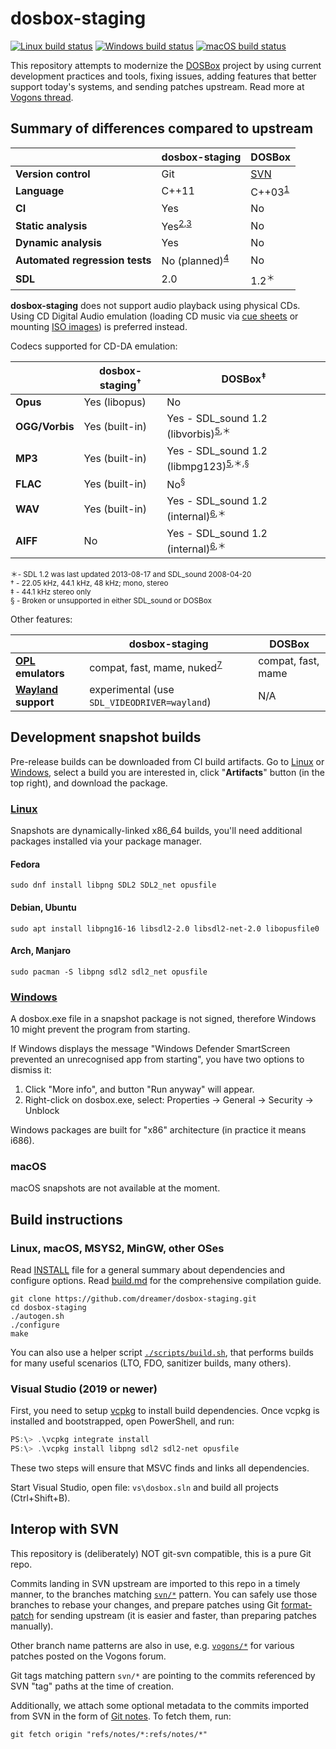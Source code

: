 # dosbox-staging

[![Linux build status](https://img.shields.io/github/workflow/status/dreamer/dosbox-staging/Linux%20builds?label=Linux%20builds)](https://github.com/dreamer/dosbox-staging/actions?query=workflow%3A%22Linux+builds%22)
[![Windows build status](https://img.shields.io/github/workflow/status/dreamer/dosbox-staging/Windows%20builds?label=Windows%20builds)](https://github.com/dreamer/dosbox-staging/actions?query=workflow%3A%22Windows+builds%22)
[![macOS build status](https://img.shields.io/github/workflow/status/dreamer/dosbox-staging/macOS%20builds?label=macOS%20builds)](https://github.com/dreamer/dosbox-staging/actions?query=workflow%3A%22macOS+builds%22)

This repository attempts to modernize the [DOSBox](https://www.dosbox.com/)
project by using current development practices and tools, fixing issues, adding
features that better support today's systems, and sending patches upstream.
Read more at
[Vogons thread](https://www.vogons.org/viewtopic.php?p=790065#p790065).

## Summary of differences compared to upstream

|                                | dosbox-staging              | DOSBox
|-                               |-                            |-
| **Version control**            | Git                         | [SVN]
| **Language**                   | C++11                       | C++03<sup>[1]</sup>
| **CI**                         | Yes                         | No
| **Static analysis**            | Yes<sup>[2],[3]</sup>       | No
| **Dynamic analysis**           | Yes                         | No
| **Automated regression tests** | No (planned)<sup>[4]</sup>  | No
| **SDL**                        | 2.0                         | 1.2<sup>＊</sup>

[SVN]:https://sourceforge.net/projects/dosbox/
[1]:https://sourceforge.net/p/dosbox/patches/283/
[2]:https://github.com/dreamer/dosbox-staging/actions?query=workflow%3A%22Code+analysis%22
[3]:https://scan.coverity.com/projects/dosbox-staging
[4]:https://github.com/dreamer/dosbox-staging/issues/23

**dosbox-staging** does not support audio playback using physical CDs.
Using CD Digital Audio emulation (loading CD music via
[cue sheets](https://en.wikipedia.org/wiki/Cue_sheet_(computing)) or
mounting [ISO images](https://en.wikipedia.org/wiki/ISO_image)) is
preferred instead.

Codecs supported for CD-DA emulation:

|                | dosbox-staging<sup>†</sup> | DOSBox<sup>‡</sup>
|-               |-                           |-
| **Opus**       | Yes (libopus)              | No
| **OGG/Vorbis** | Yes (built-in)             | Yes - SDL\_sound 1.2 (libvorbis)<sup>[5],＊</sup>
| **MP3**        | Yes (built-in)             | Yes - SDL\_sound 1.2 (libmpg123)<sup>[5],＊,§</sup>
| **FLAC**       | Yes (built-in)             | No<sup>§</sup>
| **WAV**        | Yes (built-in)             | Yes - SDL\_sound 1.2 (internal)<sup>[6],＊</sup>
| **AIFF**       | No                         | Yes - SDL\_sound 1.2 (internal)<sup>[6],＊</sup>

<sup>＊- SDL 1.2 was last updated 2013-08-17 and SDL\_sound 2008-04-20</sup>\
<sup>† - 22.05 kHz, 44.1 kHz, 48 kHz; mono, stereo</sup>\
<sup>‡ - 44.1 kHz stereo only</sup>\
<sup>§ - Broken or unsupported in either SDL\_sound or DOSBox</sup>

[5]:https://www.dosbox.com/wiki/MOUNT#Mounting_a_CUE.2FBIN-Pair_as_volume
[6]:https://sourceforge.net/p/dosbox/code-0/HEAD/tree/dosbox/trunk/src/dos/cdrom_image.cpp#l536

Other features:

|                       | dosbox-staging                               | DOSBox
|-                      |-                                             |-
| **[OPL] emulators**   | compat, fast, mame, nuked<sup>[7]</sup>      | compat, fast, mame
| **[Wayland] support** | experimental (use `SDL_VIDEODRIVER=wayland`) | N/A

[OPL]:https://en.wikipedia.org/wiki/Yamaha_YMF262
[Wayland]:https://en.wikipedia.org/wiki/Wayland_(display_server_protocol)
[7]:https://www.vogons.org/viewtopic.php?f=9&t=37782

## Development snapshot builds

Pre-release builds can be downloaded from CI build artifacts. Go to
[Linux](https://github.com/dreamer/dosbox-staging/actions?query=workflow%3A%22Linux+builds%22+is%3Asuccess)
or
[Windows](https://github.com/dreamer/dosbox-staging/actions?query=workflow%3A%22Windows+builds%22+is%3Asuccess),
select a build you are interested in, click "**Artifacts**" button (in the top
right), and download the package.

### [Linux](https://github.com/dreamer/dosbox-staging/actions?query=workflow%3A%22Linux+builds%22+is%3Asuccess)

Snapshots are dynamically-linked x86\_64 builds, you'll need additional
packages installed via your package manager.

#### Fedora

    sudo dnf install libpng SDL2 SDL2_net opusfile

#### Debian, Ubuntu

    sudo apt install libpng16-16 libsdl2-2.0 libsdl2-net-2.0 libopusfile0

#### Arch, Manjaro

    sudo pacman -S libpng sdl2 sdl2_net opusfile

### [Windows](https://github.com/dreamer/dosbox-staging/actions?query=workflow%3A%22Windows+builds%22+is%3Asuccess)

A dosbox.exe file in a snapshot package is not signed, therefore Windows 10
might prevent the program from starting.

If Windows displays the message "Windows Defender SmartScreen prevented an
unrecognised app from starting", you have two options to dismiss it:

1) Click "More info", and button "Run anyway" will appear.
2) Right-click on dosbox.exe, select: Properties → General → Security → Unblock

Windows packages are built for "x86" architecture (in practice it means i686).

### macOS

macOS snapshots are not available at the moment.

## Build instructions

### Linux, macOS, MSYS2, MinGW, other OSes

Read [INSTALL](INSTALL) file for a general summary about dependencies and
configure options. Read [build.md](scripts/build.md) for the comprehensive
compilation guide.

``` shell
git clone https://github.com/dreamer/dosbox-staging.git
cd dosbox-staging
./autogen.sh
./configure
make
```

You can also use a helper script [`./scripts/build.sh`](scripts/build.sh),
that performs builds for many useful scenarios (LTO, FDO, sanitizer builds,
many others).

### Visual Studio (2019 or newer)

First, you need to setup [vcpkg](https://github.com/microsoft/vcpkg) to
install build dependencies. Once vcpkg is installed and bootstrapped, open
PowerShell, and run:

``` powershell
PS:\> .\vcpkg integrate install
PS:\> .\vcpkg install libpng sdl2 sdl2-net opusfile
```

These two steps will ensure that MSVC finds and links all dependencies.

Start Visual Studio, open file: `vs\dosbox.sln` and build all projects
(Ctrl+Shift+B).

## Interop with SVN

This repository is (deliberately) NOT git-svn compatible, this is a pure
Git repo.

Commits landing in SVN upstream are imported to this repo in a timely manner,
to the branches matching
[`svn/*`](https://github.com/dreamer/dosbox-staging/branches/all?utf8=%E2%9C%93&query=svn%2F)
pattern.
You can safely use those branches to rebase your changes, and prepare patches
using Git [format-patch](https://git-scm.com/docs/git-format-patch) for sending
upstream (it is easier and faster, than preparing patches manually).

Other branch name patterns are also in use, e.g.
[`vogons/*`](https://github.com/dreamer/dosbox-staging/branches/all?utf8=%E2%9C%93&query=vogons%2F)
for various patches posted on the Vogons forum.

Git tags matching pattern `svn/*` are pointing to the commits referenced by SVN
"tag" paths at the time of creation.

Additionally, we attach some optional metadata to the commits imported from SVN
in the form of [Git notes](https://git-scm.com/docs/git-notes). To fetch them,
run:

``` shell
git fetch origin "refs/notes/*:refs/notes/*"
```
